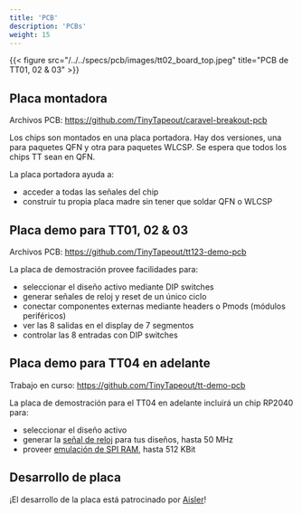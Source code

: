 ```yaml
---
title: 'PCB'
description: 'PCBs'
weight: 15
---
```


{{< figure src="/../../specs/pcb/images/tt02_board_top.jpeg" title="PCB de TT01, 02 & 03" >}}

## Placa montadora

Archivos PCB: https://github.com/TinyTapeout/caravel-breakout-pcb

Los chips son montados en una placa portadora. Hay dos versiones, una para paquetes QFN y otra para paquetes WLCSP.
Se espera que todos los chips TT sean en QFN.

La placa portadora ayuda a:

* acceder a todas las señales del chip
* construir tu propia placa madre sin tener que soldar QFN o WLCSP

## Placa demo para TT01, 02 & 03

Archivos PCB: https://github.com/TinyTapeout/tt123-demo-pcb

La placa de demostración provee facilidades para:

* seleccionar el diseño activo mediante DIP switches
* generar señales de reloj y reset de un único ciclo
* conectar componentes externas mediante headers o Pmods (módulos periféricos)
* ver las 8 salidas en el display de 7 segmentos
* controlar las 8 entradas con DIP switches

## Placa demo para TT04 en adelante

Trabajo en curso: https://github.com/TinyTapeout/tt-demo-pcb

La placa de demostración para el TT04 en adelante incluirá un chip RP2040 para:

* seleccionar el diseño activo
* generar la [señal de reloj](../clock/) para tus diseños, hasta 50 MHz
* proveer [emulación de SPI RAM](https://github.com/MichaelBell/spi-ram-emu), hasta 512 KBit

## Desarrollo de placa

¡El desarrollo de la placa está patrocinado por [Aisler](https://aisler.net/)!